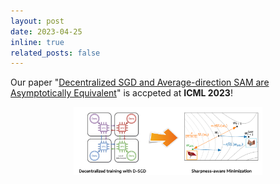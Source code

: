 ```yaml
---
layout: post
date: 2023-04-25
inline: true
related_posts: false
---
```


Our paper "[Decentralized SGD and Average-direction SAM are Asymptotically Equivalent](https://arxiv.org/abs/2306.02913)" is accpeted at **ICML 2023**! 

<div style="text-align: center;">
  <img src="./assets/img/publication_preview/230705 DSGD_SAM (2).png" alt="DSGD-SAM" width="60%"/>
</div>

